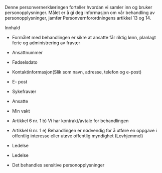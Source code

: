 <!-- title: Min vakt -->


  

Denne personvernerklæringen forteller hvordan vi samler inn og bruker personopplysninger. Målet er å gi deg informasjon om vår behandling av personopplysninger, jamfør Personvernforordningens artikkel 13 og 14.

  

Innhald

*   Formålet med behandlingen er sikre at ansatte får riktig lønn, planlagt ferie og administrering av fravær  
    
*   Ansattnummer  
    
*   Fødselsdato  
    
*   Kontaktinformasjon(Slik som navn, adresse, telefon og e-post)  
    
*   E- post  
    
*   Sykefravær  
    
*   Ansatte  
    
*   Min vakt  
    
*   Artikkel 6 nr. 1 b) Vi har kontrakt/avtale for behandlingen  
    
*   Artikkel 6 nr. 1 e) Behandlingen er nødvendig for å utføre en oppgave i offentlig interesse eller utøve offentlig myndighet (Lovhjemmel)  
    
*   Ledelse  
    
*   Ledelse  
    
*   Det behandles sensitive personopplysninger